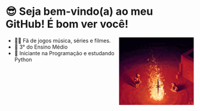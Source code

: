 

 # 😎 Seja bem-vindo(a) ao meu GitHub! É bom ver você!
 <img src = "giphy.webp" width = "200px" align = "right">
 

- 🐱‍👤 Fã de jogos música, séries e filmes.
- 📒 3° do Ensino Médio
- 🤖 Iniciante na Programação e estudando Python

  

